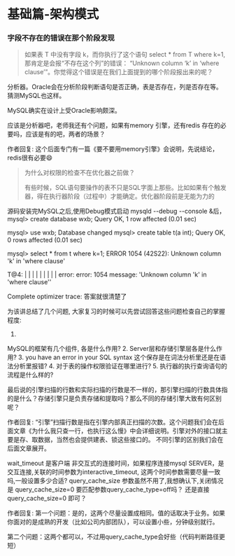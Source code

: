 # 基础篇-架构模式

### 字段不存在的错误在那个阶段发现

> 如果表 T 中没有字段 k，而你执行了这个语句 select * from T where k=1, 那肯定是会报“不存在这个列”的错误： “Unknown column ‘k’ in ‘where clause’”。你觉得这个错误是在我们上面提到的哪个阶段报出来的呢？

分析器。Oracle会在分析阶段判断语句是否正确，表是否存在，列是否存在等。猜测MySQL也这样。

MySQL确实在设计上受Oracle影响颇深。



应该是分析器吧，老师我还有个问题，如果有memory 引擎，还有redis 存在的必要吗，应该是有的吧，两者的场景？

作者回复: 这个后面专门有一篇《要不要用memory引擎》会说明，先说结论，redis很有必要😄



> 为什么对权限的检查不在优化器之前做？
>
> 有些时候，SQL语句要操作的表不只是SQL字面上那些。比如如果有个触发器，得在执行器阶段（过程中）才能确定。优化器阶段前是无能为力的



源码安装完MySQL之后,使用Debug模式启动
mysqld --debug --console &后，
mysql> create database wxb;
Query OK, 1 row affected (0.01 sec)

mysql> use wxb;
Database changed
mysql> create table t(a int);
Query OK, 0 rows affected (0.01 sec)

mysql> select * from t where k=1;
ERROR 1054 (42S22): Unknown column 'k' in 'where clause'

T@4: | | | | | | | | | error: error: 1054 message: 'Unknown column 'k' in 'where clause''

Complete optimizer trace:
答案就很清楚了



为该讲总结了几个问题, 大家复习的时候可以先尝试回答这些问题检查自己的掌握程度:

1.
MySQL的框架有几个组件, 各是什么作用?
2.
Server层和存储引擎层各是什么作用?
3.
you have an error in your SQL syntax 这个保存是在词法分析里还是在语法分析里报错?
4.
对于表的操作权限验证在哪里进行?
5.
执行器的执行查询语句的流程是什么样的?



最后说的引擎扫描的行数和实际扫描的行数是不一样的，那引擎扫描的行数具体指的是什么？存储引擎只是负责存储和提取吗？那么不同的存储引擎大致有何区别呢？

作者回复: “引擎”扫描行数是指在引擎内部真正扫描的次数。这个问题我们会在后面文章《为什么我只查一行，也执行这么慢》中会详细说明。引擎对外的接口就主要是存、取数据，当然也会提供建表、锁这些接口的。 不同引擎的区别我们会在后面文章展开。



wait_timeout 是客户端 非交互式的连接时间，如果程序连接mysql SERVER，是交互连接,关联的时间参数为interactive_timeout, 这两个时间参数需要尽量一致吗,一般设置多少合适?
query_cache_size 参数虽然不用了,我想确认下,关闭情况是 query_cache_size=0 要匹配参数query_cache_type=off吗？ 还是直接query_cache_size=0 即可？

作者回复: 第一个问题：是的，这两个尽量设置成相同。值的话取决于业务。如果你面对的是成熟的开发（比如公司内部团队），可以设置小些，分钟级别就行。

第二个问题：这两个都可以，不过用query_cache_type会好些（代码判断路径更短）